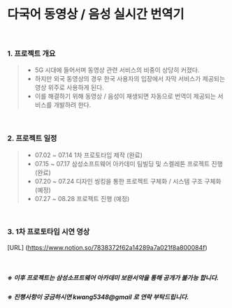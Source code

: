 # 다국어 동영상 / 음성 실시간 번역기

<br>

### 1. 프로젝트 개요
> - 5G 시대에 들어서며 동영상 관련 서비스의 비중이 상당히 커졌다.
> - 하지만 외국 동영상의 경우 한국 사용자의 입장에서 자막 서비스가 제공되는 영상 위주로 사용하게 된다.
> - 이를 해결하기 위해 동영상 / 음성이 재생되면 자동으로 번역이 제공되는 서비스를 개발하려 한다.

<br>

### 2. 프로젝트 일정
> - 07.02 ~ 07.14 1차 프로토타입 제작 (완료)
> - 07.15 ~ 07.17 삼성소프트웨어 아카데미 팀빌딩 및 스켈레톤 프로젝트 진행(완료)
> - 07.20 ~ 07.24 디자인 씽킹을 통한 프로젝트 구체화 / 시스템 구조 구체화 (예정)
> - 07.27 ~ 08.28 프로젝트 진행 (예정)

<br>

### 3. 1차 프로토타입 시연 영상
[URL] (https://www.notion.so/7838372f62a14289a7a021f8a800084f)

<br>

##### ※ 이후 프로젝트는 삼성소프트웨어 아카데미 보완서약을 통해 공개가 불가능 합니다.
##### ※ 진행사항이 궁금하시면 kwang5348@gmail 로 연락 부탁드립니다.
